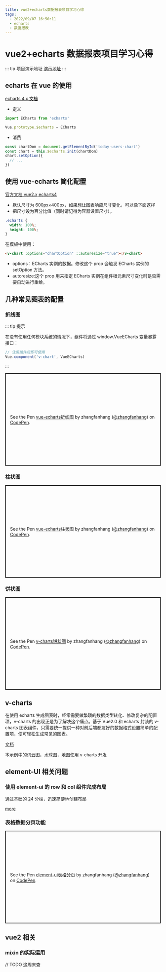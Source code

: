 ```yaml
---
title: vue2+echarts数据报表项目学习心得
tags:
  - 2022/09/07 16:50:11
  - echarts
  - 数据报表
---
```


# vue2+echarts 数据报表项目学习心得

::: tip 项目演示地址
[演示地址](https://datav.zfhblog.top/)
:::

## echarts 在 vue 的使用

[echarts 4.x 文档](https://echarts.apache.org/v4/zh/option.html#title)

- 定义

```js
import ECharts from 'echarts'

Vue.prototype.$echarts = ECharts
```

- 消费

```js
const chartDom = document.getElementById('today-users-chart')
const chart = this.$echarts.init(chartDom)
chart.setOption({
  // ...
})
```

## 使用 vue-echarts 简化配置

[官方文档 vue2.x,echarts4](https://github.com/ecomfe/vue-echarts/blob/5.x/README.zh_CN.md)

- 默认尺寸为 600px×400px，如果想让图表响应尺寸变化，可以像下面这样
- 把尺寸设为百分比值（同时请记得为容器设置尺寸）。

```css
.echarts {
  width: 100%;
  height: 100%;
}
```

在模板中使用：

```html
<v-chart :options="chartOption" ::autoresize="true"></v-chart>
```

- options：ECharts 实例的数据。修改这个 prop 会触发 ECharts 实例的 setOption 方法。
- autoresize:这个 prop 用来指定 ECharts 实例在组件根元素尺寸变化时是否需要自动进行重绘。

## 几种常见图表的配置

### 折线图

::: tip 提示

在没有使用任何模块系统的情况下，组件将通过 window.VueECharts 变量暴露接口：

```js
// 注册组件后即可使用
Vue.component('v-chart', VueECharts)
```

:::

<p class="codepen" data-height="500" data-theme-id="light" data-default-tab="html,result" data-slug-hash="MWrqmeg" data-user="zhangfanhang" style="height: 300px; box-sizing: border-box; display: flex; align-items: center; justify-content: center; border: 2px solid; margin: 1em 0; padding: 1em;">
  <span>See the Pen <a href="https://codepen.io/zhangfanhang/pen/MWrqmeg">
  vue-echarts折线图</a> by zhangfanhang (<a href="https://codepen.io/zhangfanhang">@zhangfanhang</a>)
  on <a href="https://codepen.io">CodePen</a>.</span>
</p>
<script async src="https://cpwebassets.codepen.io/assets/embed/ei.js"></script>

### 柱状图

<p class="codepen" data-height="500" data-theme-id="light" data-default-tab="html,result" data-slug-hash="popxjXr" data-user="zhangfanhang" style="height: 300px; box-sizing: border-box; display: flex; align-items: center; justify-content: center; border: 2px solid; margin: 1em 0; padding: 1em;">
  <span>See the Pen <a href="https://codepen.io/zhangfanhang/pen/popxjXr">
  vue-echarts柱状图</a> by zhangfanhang (<a href="https://codepen.io/zhangfanhang">@zhangfanhang</a>)
  on <a href="https://codepen.io">CodePen</a>.</span>
</p>
<script async src="https://cpwebassets.codepen.io/assets/embed/ei.js"></script>

### 饼状图

<p class="codepen" data-height="500" data-theme-id="light" data-default-tab="html,result" data-slug-hash="ZEvmzMz" data-user="zhangfanhang" style="height: 300px; box-sizing: border-box; display: flex; align-items: center; justify-content: center; border: 2px solid; margin: 1em 0; padding: 1em;">
  <span>See the Pen <a href="https://codepen.io/zhangfanhang/pen/ZEvmzMz">
  v-charts饼状图</a> by zhangfanhang (<a href="https://codepen.io/zhangfanhang">@zhangfanhang</a>)
  on <a href="https://codepen.io">CodePen</a>.</span>
</p>
<script async src="https://cpwebassets.codepen.io/assets/embed/ei.js"></script>

## v-charts

在使用 echarts 生成图表时，经常需要做繁琐的数据类型转化、修改复杂的配置项，v-charts 的出现正是为了解决这个痛点。基于 Vue2.0 和 echarts 封装的 v-charts 图表组件，只需要统一提供一种对前后端都友好的数据格式设置简单的配置项，便可轻松生成常见的图表。

[文档](https://v-charts.js.org/#/)

本示例中的词云图，水球图，地图使用 v-charts 开发

## element-UI 相关问题

### 使用 element-ui 的 row 和 col 组件完成布局

通过基础的 24 分栏，迅速简便地创建布局

[more](https://element.eleme.cn/#/zh-CN/component/layout)

### 表格数据分页功能

<p class="codepen" data-height="500" data-theme-id="light" data-default-tab="html,result" data-slug-hash="ExoOYzy" data-user="zhangfanhang" style="height: 300px; box-sizing: border-box; display: flex; align-items: center; justify-content: center; border: 2px solid; margin: 1em 0; padding: 1em;">
  <span>See the Pen <a href="https://codepen.io/zhangfanhang/pen/ExoOYzy">
  element-ui表格分页</a> by zhangfanhang (<a href="https://codepen.io/zhangfanhang">@zhangfanhang</a>)
  on <a href="https://codepen.io">CodePen</a>.</span>
</p>
<script async src="https://cpwebassets.codepen.io/assets/embed/ei.js"></script>

## vue2 相关

### mixin 的实际运用

// TODO 这周末查
